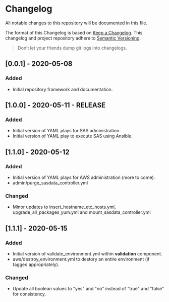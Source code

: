 # Changelog

All notable changes to this repository will be documented in this file.

The format of this Changelog is based on [Keep a Changelog](https://keepachangelog.com/en/1.0.0/). This changelog and project repository adhere to [Semantic Versioning](https://semver.org/spec/v2.0.0.html).

> Don’t let your friends dump git logs into changelogs.

## [0.0.1] - 2020-05-08
### Added
- Initial repository framework and documentation.

## [1.0.0] - 2020-05-11 - RELEASE
### Added
- Initial version of YAML plays for SAS administration.
- Initial version of YAML play to execute SAS using Ansible.

## [1.1.0] - 2020-05-12
### Added
- Initial version of YAML plays for AWS administration (more to come).
- admin/purge_sasdata_controller.yml

### Changed
- Minor updates to insert_hostname_etc_hosts.yml, upgrade_all_packages_yum.yml and mount_sasdata_controller.yml

## [1.1.1] - 2020-05-15
### Added
- Initial version of validate_environment.yml within **validation** component.
- aws/destroy_environment.yml to destory an entire environment (if tagged appropriately).

### Changed
- Update all boolean values to "yes" and "no" instead of "true" and "false" for consistency.
